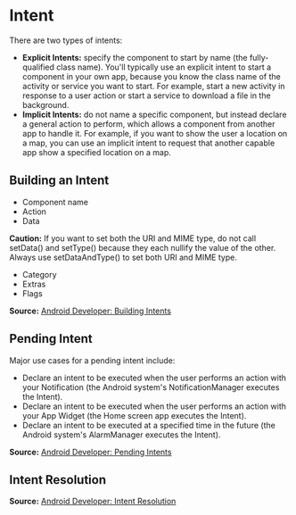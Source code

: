 # Intent
There are two types of intents:
* **Explicit Intents:** specify the component to start by name (the fully-qualified class name). You'll typically use an explicit intent to start a component in your own app, because you know the class name of the activity or service you want to start. For example, start a new activity in response to a user action or start a service to download a file in the background.
* **Implicit Intents:** do not name a specific component, but instead declare a general action to perform, which allows a component from another app to handle it. For example, if you want to show the user a location on a map, you can use an implicit intent to request that another capable app show a specified location on a map.

## Building an Intent
* Component name
* Action
* Data

**Caution:** If you want to set both the URI and MIME type, do not call setData() and setType() because they each nullify the value of the other. Always use setDataAndType() to set both URI and MIME type.

* Category
* Extras
* Flags

**Source:** [Android Developer: Building Intents](http://developer.android.com/guide/components/intents-filters.html#Building) 

## Pending Intent
Major use cases for a pending intent include:
* Declare an intent to be executed when the user performs an action with your Notification (the Android system's NotificationManager executes the Intent).
* Declare an intent to be executed when the user performs an action with your App Widget (the Home screen app executes the Intent).
* Declare an intent to be executed at a specified time in the future (the Android system's AlarmManager executes the Intent).

**Source:** [Android Developer: Pending Intents](http://developer.android.com/guide/components/intents-filters.html#PendingIntent)

## Intent Resolution
**Source:** [Android Developer: Intent Resolution](http://developer.android.com/guide/components/intents-filters.html#Resolution)

